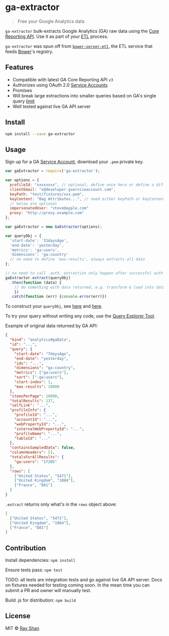 # ga-extractor

> Free your Google Analytics data

`ga-extractor` bulk-extracts Google Analytics (GA) raw data using the [Core Reporting API](https://developers.google.com/analytics/devguides/reporting/core/v3/). Use it as part of your [ETL](http://en.wikipedia.org/wiki/Extract,_transform,_load) process.

`ga-extractor` was spun off from [`bower-server-etl`](https://github.com/rayshan/bower-server-etl), the ETL service that feeds [Bower](http://bower.io/)'s registry.


## Features

- Compatible with latest GA Core Reporting API `v3`
- Authorizes using OAuth 2.0 [Service Accounts](https://developers.google.com/accounts/docs/OAuth2ServiceAccount)
- Promises
- Will break large extractions into smaller queries based on GA's single query [limit](https://developers.google.com/analytics/devguides/reporting/core/v3/limits-quotas#core_reporting)
- Well tested against live GA API server


## Install

```sh
npm install --save ga-extractor
```


## Usage

Sign up for a GA [Service Account](https://developers.google.com/accounts/docs/OAuth2ServiceAccount), download your `.pem` private key.

```js
var gaExtractor = require('ga-extractor');

var options = {
  profileId: "xxxxxxxx", // optional, define once here or define a different one in every queryObj
  clientEmail: "x@developer.gserviceaccount.com",
  keyPath: "test/fixtures/xxx.pem",
  keyContent: "Bag Attributes...", // need either keyPath or keyContent
  // below are optional
  impersonatedUser: "steve@apple.com"
  proxy: "http://proxy.example.com"
};

var gaExtractor = new GaExtractor(options);

var queryObj = {
  'start-date': '31daysAgo',
  'end-date': 'yesterday',
  'metrics': 'ga:users',
  'dimensions': 'ga:country'
  // no need to define 'max-results', always extracts all data
};

// no need to call .auth, extraction only happen after successful auth
gaExtractor.extract(queryObj)
  .then(function (data) {
    // do something with data returned, e.g. transform & load into database
    })
  .catch(function (err) {console.error(err)})
```

To construct your `queryObj`, see [here](https://developers.google.com/analytics/devguides/reporting/core/v3/reference#q_summary) and [here](https://developers.google.com/analytics/devguides/reporting/core/v3/reference).

To try your query without writing any code, use the [Query Explorer Tool](https://ga-dev-tools.appspot.com/explorer/).

Example of original data returned by GA API:

```json
{
  "kind": "analytics#gaData",
  "id": "...",
  "query": {
    "start-date": "7daysAgo",
    "end-date": "yesterday",
    "ids": "...",
    "dimensions": "ga:country",
    "metrics": ["ga:users"],
    "sort": ["-ga:users"],
    "start-index": 1,
    "max-results": 10000
  },
  "itemsPerPage": 10000,
  "totalResults": 137,
  "selfLink": "...",
  "profileInfo": {
    "profileId": "...",
    "accountId": "...",
    "webPropertyId": "...",
    "internalWebPropertyId": "...",
    "profileName": "...",
    "tableId": "..."
  },
  "containsSampledData": false,
  "columnHeaders": [],
  "totalsForAllResults": {
    "ga:users": "17205"
  },
  "rows": [
    ["United States", "5471"],
    ["United Kingdom", "1084"],
    ["France", "801"]
  ]
}
```

`.extract` returns only what's in the `rows` object above:
```json
[
  ["United States", "5471"],
  ["United Kingdom", "1084"],
  ["France", "801"]
]
```

## Contribution

Install dependencies: `npm install`

Ensure tests pass: `npm test`

TODO: all tests are integration tests and go against live GA API server. Docs on fixtures needed for testing coming soon. In the mean time you can submit a PR and owner will manually test.

Build .js for distribution: `npm build`


## License

MIT © [Ray Shan](shan.io)
